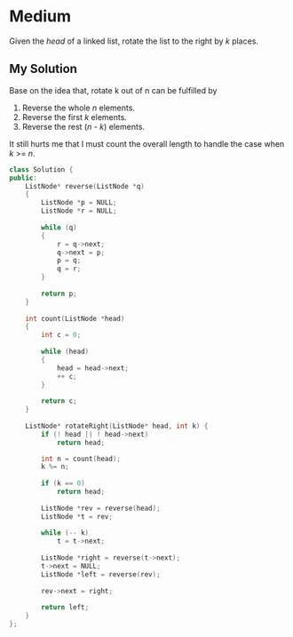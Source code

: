 # Medium

Given the *head* of a linked list, rotate the list to the right by *k* places.

## My Solution

Base on the idea that,
rotate k out of n can be fulfilled by

1. Reverse the whole *n* elements.
1. Reverse the first *k* elements.
1. Reverse the rest (*n* - *k*) elements.

It still hurts me that I must count the overall length to handle the case when *k* >= *n*.

```cpp
class Solution {
public:
    ListNode* reverse(ListNode *q)
    {
        ListNode *p = NULL;
        ListNode *r = NULL;
        
        while (q)
        {
            r = q->next;
            q->next = p;
            p = q;
            q = r;
        }
        
        return p;
    }
    
    int count(ListNode *head)
    {
        int c = 0;
        
        while (head)
        {
            head = head->next;
            ++ c;
        }
        
        return c;
    }
    
    ListNode* rotateRight(ListNode* head, int k) {
        if (! head || ! head->next)
            return head;

        int n = count(head);
        k %= n;
        
        if (k == 0)
            return head;
        
        ListNode *rev = reverse(head);
        ListNode *t = rev;
        
        while (-- k)
            t = t->next;
        
        ListNode *right = reverse(t->next);
        t->next = NULL;
        ListNode *left = reverse(rev);
        
        rev->next = right;
        
        return left;
    }
};
```